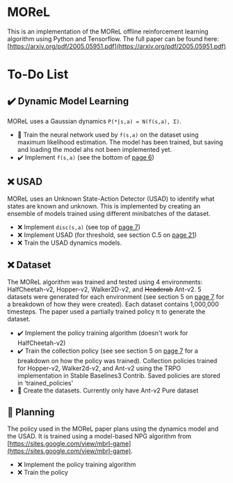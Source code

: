 # MOReL
This is an implementation of the MOReL offline reinforcement learning algorithm using Python and Tensorflow. The full paper can be found here: [https://arxiv.org/pdf/2005.05951.pdf](https://arxiv.org/pdf/2005.05951.pdf)

# To-Do List

## :heavy_check_mark: Dynamic Model Learning 
MOReL uses a Gaussian dynamics `P(*|s,a) = N(f(s,a), Σ)`. 

* :construction: Train the neural network used by `f(s,a)` on the dataset using maximum likelihood estimation. The model has been trained, but saving and loading the model ahs not been implemented yet. 
* :heavy_check_mark: Implement `f(s,a)` (see the bottom of [page 6](https://arxiv.org/pdf/2005.05951.pdf#page=6))

## :x: USAD
MOReL uses an Unknown State-Action Detector (USAD) to identify what states are known and unknown. This is implemented by creating an ensemble of models trained using different minibatches of the dataset. 

* :x: Implement `disc(s,a)` (see top of [page 7](https://arxiv.org/pdf/2005.05951.pdf#page=7))
* :x: Implement USAD (for threshold, see section C.5 on [page 21](https://arxiv.org/pdf/2005.05951.pdf#page=21))
* :x: Train the USAD dynamics models. 

## :x: Dataset

The MOReL algorithm was trained and tested using 4 environments: HalfCheetah-v2, Hopper-v2, Walker2D-v2, and ~~Headcrab~~ Ant-v2. 5 datasets were generated for each environment (see section 5 on [page 7](https://arxiv.org/pdf/2005.05951.pdf#page=7) for a breakdown of how they were created). Each dataset contains 1,000,000 timesteps. The paper used a partially trained policy π to generate the dataset.

* :heavy_check_mark: Implement the policy training algorithm (doesn't work for HalfCheetah-v2)
* :heavy_check_mark: Train the collection policy (see see section 5 on [page 7](https://arxiv.org/pdf/2005.05951.pdf#page=7) for a breakdown on how the policy was trained). Collection policies trained for Hopper-v2, Walker2d-v2, and Ant-v2 using the TRPO implementation in Stable Baselines3 Contrib. Saved policies are stored in 'trained_policies' 
* :construction: Create the datasets. Currently only have Ant-v2 Pure dataset

## :construction: Planning

The policy used in the MOReL paper plans using the dynamics model and the USAD. It is trained using a model-based NPG algorithm from [https://sites.google.com/view/mbrl-game](https://sites.google.com/view/mbrl-game).

* :x: Implement the policy training algorithm 
* :x: Train the policy 
